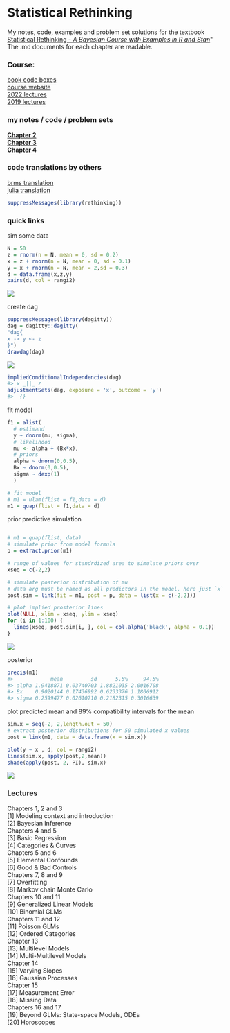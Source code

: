 
<!-- README.md is generated from README.Rmd. Please edit that file -->

# Statistical Rethinking

<!-- badges: start -->

<!-- badges: end -->

My notes, code, examples and problem set solutions for the textbook
[Statistical Rethinking - *A Bayesian Course with Examples in R and
Stan*](https://xcelab.net/rm/statistical-rethinking/)" The .md documents
for each chapter are readable.

### Course:

[book code
boxes](https://github.com/rmcelreath/rethinking/blob/master/book_code_boxes.txt)  
[course website](https://xcelab.net/rm/statistical-rethinking/)  
[2022
lectures](https://www.youtube.com/playlist?list=PLDcUM9US4XdMROZ57-OIRtIK0aOynbgZN)  
[2019
lectures](https://www.youtube.com/channel/UCNJK6_DZvcMqNSzQdEkzvzA)

### my notes / code / problem sets

[**Chapter 2**](https://github.com/MattPM/Rthink/blob/master/Chapter%202.%20Small%20Worlds%20and%20Large%20Worlds/ch2.md)  
[**Chapter 3**](https://github.com/MattPM/Rthink/blob/master/Chapter%203.%20Sampling%20the%20Imaginary/ch3.md)  
[**Chapter 4**](https://github.com/MattPM/Rthink/blob/master/Chapter%204.%20Geocentric%20Models/Ch4.md)

### code translations by others

[brms translation](https://bookdown.org/content/4857/)  
[julia translation](https://github.com/StatisticalRethinkingJulia)

``` r
suppressMessages(library(rethinking))
```

### quick links

sim some data

``` r
N = 50
z = rnorm(n = N, mean = 0, sd = 0.2)
x = z + rnorm(n = N, mean = 0, sd = 0.1)
y = x + rnorm(n = N, mean = 2,sd = 0.3)
d = data.frame(x,z,y)
pairs(d, col = rangi2)
```

![](README_files/figure-gfm/unnamed-chunk-3-1.png)<!-- -->

create dag

``` r
suppressMessages(library(dagitty))
dag = dagitty::dagitty(
"dag{
x -> y <- z
}")
drawdag(dag)
```

![](README_files/figure-gfm/unnamed-chunk-4-1.png)<!-- -->

``` r
impliedConditionalIndependencies(dag)
#> x _||_ z
adjustmentSets(dag, exposure = 'x', outcome = 'y')
#>  {}
```

fit model

``` r
f1 = alist( 
  # estimand
  y ~ dnorm(mu, sigma),
  # likelihood
  mu <- alpha + (Bx*x), 
  # priors 
  alpha ~ dnorm(0,0.5), 
  Bx ~ dnorm(0,0.5), 
  sigma ~ dexp(1)
  )

# fit model 
# m1 = ulam(flist = f1,data = d)
m1 = quap(flist = f1,data = d)
```

prior predictive simulation

``` r

# m1 = quap(flist, data)
# simulate prior from model formula 
p = extract.prior(m1)

# range of values for standrdized area to simulate priors over 
xseq = c(-2,2)

# simulate posterior distribution of mu
# data arg must be named as all predictors in the model, here just `x`
post.sim = link(fit = m1, post = p, data = list(x = c(-2,2)))

# plot implied prosterior lines 
plot(NULL, xlim = xseq, ylim = xseq)
for (i in 1:100) {
  lines(xseq, post.sim[i, ], col = col.alpha('black', alpha = 0.1))
}
```

![](README_files/figure-gfm/unnamed-chunk-6-1.png)<!-- -->

posterior

``` r
precis(m1)
#>            mean         sd      5.5%     94.5%
#> alpha 1.9418871 0.03740703 1.8821035 2.0016708
#> Bx    0.9020144 0.17436992 0.6233376 1.1806912
#> sigma 0.2599477 0.02610210 0.2182315 0.3016639
```

plot predicted mean and 89% compatibility intervals for the mean

``` r
sim.x = seq(-2, 2,length.out = 50)
# extract posterior distributions for 50 simulated x values 
post = link(m1, data = data.frame(x = sim.x))

plot(y ~ x , d, col = rangi2)
lines(sim.x, apply(post,2,mean))
shade(apply(post, 2, PI), sim.x)
```

![](README_files/figure-gfm/unnamed-chunk-8-1.png)<!-- -->

### Lectures

Chapters 1, 2 and 3  
\[1\] Modeling context and introduction  
\[2\] Bayesian Inference  
Chapters 4 and 5  
\[3\] Basic Regression  
\[4\] Categories & Curves  
Chapters 5 and 6  
\[5\] Elemental Confounds  
\[6\] Good & Bad Controls  
Chapters 7, 8 and 9  
\[7\] Overfitting  
\[8\] Markov chain Monte Carlo  
Chapters 10 and 11  
\[9\] Generalized Linear Models  
\[10\] Binomial GLMs  
Chapters 11 and 12  
\[11\] Poisson GLMs  
\[12\] Ordered Categories  
Chapter 13  
\[13\] Multilevel Models  
\[14\] Multi-Multilevel Models  
Chapter 14  
\[15\] Varying Slopes  
\[16\] Gaussian Processes  
Chapter 15  
\[17\] Measurement Error  
\[18\] Missing Data  
Chapters 16 and 17  
\[19\] Beyond GLMs: State-space Models, ODEs  
\[20\] Horoscopes
